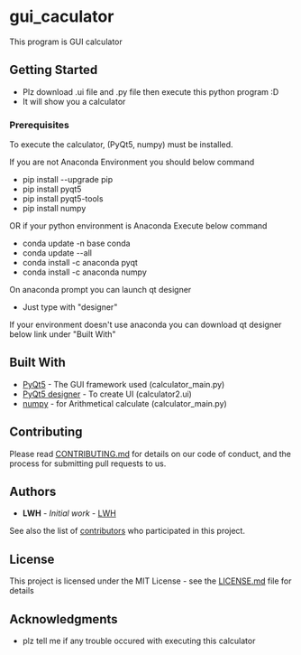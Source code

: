 # gui_caculator

This program is GUI calculator

## Getting Started
* Plz download .ui file and .py file then execute this python program :D
* It will show you a calculator

### Prerequisites

To execute the calculator, (PyQt5, numpy) must be installed.


If you are not Anaconda Environment you should below command

* pip install --upgrade pip
* pip install pyqt5
* pip install pyqt5-tools
* pip install numpy

OR if your python environment is Anaconda Execute below command

* conda update -n base conda
* conda update --all
* conda install -c anaconda pyqt
* conda install -c anaconda numpy

On anaconda prompt you can launch qt designer 

* Just type with "designer"

If your environment doesn't use anaconda you can download qt designer below link under "Built With"

## Built With

* [PyQt5](https://www.riverbankcomputing.com/software/pyqt/) - The GUI framework used (calculator_main.py)
* [PyQt5 designer](https://build-system.fman.io/qt-designer-download) - To create UI (calculator2.ui)
* [numpy](https://numpy.org/) - for Arithmetical calculate (calculator_main.py)

## Contributing

Please read [CONTRIBUTING.md](https://github.com/S3xyG4y/gui_calculator/blob/main/CONTRIBUTING.md) for details on our code of conduct, and the process for submitting pull requests to us.

## Authors

* **LWH** - *Initial work* - [LWH](https://github.com/S3xyG4y)

See also the list of [contributors](https://github.com/your/project/contributors) who participated in this project.

## License

This project is licensed under the MIT License - see the [LICENSE.md](LICENSE.md) file for details

## Acknowledgments

* plz tell me if any trouble occured with executing this calculator
